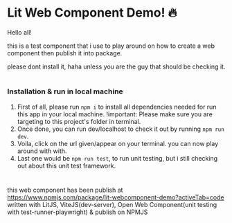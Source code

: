 #   <h1>Lit Web Component Demo! 🔥</h1>  ## 

Hello all!

this is a test component that i use to play around on how to create a web component then publish it into package.

please dont install it, haha
unless you are the guy that should be checking it.

#   <h3>Installation & run in local machine</h3>  ##
1. First of all, please run ```npm i``` to install all dependencies needed for run this app in your local machine. !important: Please make sure you are targeting to this project's folder in terminal.
2. Once done, you can run dev/localhost to check it out by running ```npm run dev```.
3. Voila, click on the url given/appear on your terminal. you can now play around with with.
4. Last one would be ```npm run test```, to run unit testing, but i still checking out about this unit test framework.

# ##
this web component has been publish at https://www.npmjs.com/package/lit-webcomponent-demo?activeTab=code
written with LitJS, ViteJS(dev-server), Open Web Component(unit testing with test-runner-playwright) & publish on NPMJS